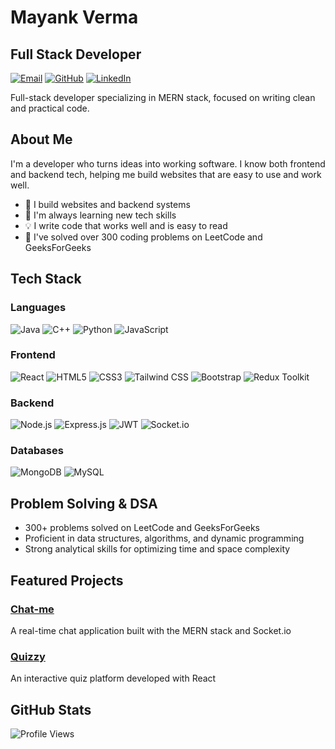 # Mayank Verma
## Full Stack Developer

[![Email](https://img.shields.io/badge/Email-mayank.msverma%40gmail.com-D14836?style=flat-square&logo=gmail&logoColor=white)](mailto:mayank.msverma@gmail.com)
[![GitHub](https://img.shields.io/badge/GitHub-MayankV004-181717?style=flat-square&logo=github&logoColor=white)](https://github.com/MayankV004)
[![LinkedIn](https://img.shields.io/badge/LinkedIn-Connect-0A66C2?style=flat-square&logo=linkedin&logoColor=white)](https://www.linkedin.com/in/mayank-verma-3226b52a6/)

Full-stack developer specializing in MERN stack, focused on writing clean and practical code.

## About Me

I'm a developer who turns ideas into working software. I know both frontend and backend tech, helping me build websites that are easy to use and work well.

- 🚀 I build websites and backend systems
- 🌱 I'm always learning new tech skills
- 💡 I write code that works well and is easy to read
- 🧩 I've solved over 300 coding problems on LeetCode and GeeksForGeeks

## Tech Stack

### Languages
![Java](https://img.shields.io/badge/Java-%23ED8B00.svg?style=flat-square&logo=java&logoColor=white)
![C++](https://img.shields.io/badge/C++-00599C?style=flat-square&logo=c%2B%2B&logoColor=white)
![Python](https://img.shields.io/badge/Python-3776AB?style=flat-square&logo=python&logoColor=white)
![JavaScript](https://img.shields.io/badge/JavaScript-F7DF1E?style=flat-square&logo=javascript&logoColor=black)

### Frontend
![React](https://img.shields.io/badge/React-61DAFB?style=flat-square&logo=react&logoColor=black)
![HTML5](https://img.shields.io/badge/HTML5-E34F26?style=flat-square&logo=html5&logoColor=white)
![CSS3](https://img.shields.io/badge/CSS3-1572B6?style=flat-square&logo=css3&logoColor=white)
![Tailwind CSS](https://img.shields.io/badge/Tailwind_CSS-38B2AC?style=flat-square&logo=tailwind-css&logoColor=white)
![Bootstrap](https://img.shields.io/badge/Bootstrap-7952B3?style=flat-square&logo=bootstrap&logoColor=white)
![Redux Toolkit](https://img.shields.io/badge/Redux_Toolkit-764ABC?style=flat-square&logo=redux&logoColor=white)

### Backend
![Node.js](https://img.shields.io/badge/Node.js-339933?style=flat-square&logo=nodedotjs&logoColor=white)
![Express.js](https://img.shields.io/badge/Express.js-000000?style=flat-square&logo=express&logoColor=white)
![JWT](https://img.shields.io/badge/JWT-000000?style=flat-square&logo=JSON%20web%20tokens&logoColor=white)
![Socket.io](https://img.shields.io/badge/Socket.io-010101?style=flat-square&logo=socket.io&logoColor=white)

### Databases
![MongoDB](https://img.shields.io/badge/MongoDB-47A248?style=flat-square&logo=mongodb&logoColor=white)
![MySQL](https://img.shields.io/badge/MySQL-4479A1?style=flat-square&logo=mysql&logoColor=white)

## Problem Solving & DSA
- 300+ problems solved on LeetCode and GeeksForGeeks
- Proficient in data structures, algorithms, and dynamic programming
- Strong analytical skills for optimizing time and space complexity

## Featured Projects

### [Chat-me](https://github.com/MayankV004/Chat-me)
A real-time chat application built with the MERN stack and Socket.io

### [Quizzy](https://github.com/MayankV004/Quizzy)
An interactive quiz platform developed with React

## GitHub Stats
![Profile Views](https://komarev.com/ghpvc/?username=MayankV004&style=flat-square&color=blueviolet)
